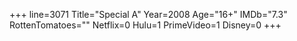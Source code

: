 +++
line=3071
Title="Special A"
Year=2008
Age="16+"
IMDb="7.3"
RottenTomatoes=""
Netflix=0
Hulu=1
PrimeVideo=1
Disney=0
+++

